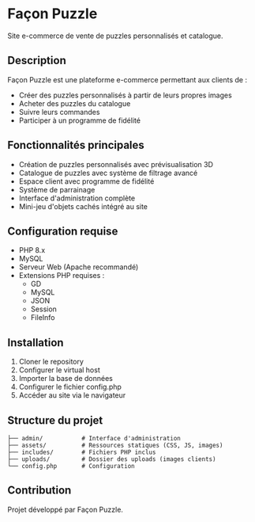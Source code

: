 # Façon Puzzle

Site e-commerce de vente de puzzles personnalisés et catalogue.

## Description

Façon Puzzle est une plateforme e-commerce permettant aux clients de :
- Créer des puzzles personnalisés à partir de leurs propres images
- Acheter des puzzles du catalogue
- Suivre leurs commandes
- Participer à un programme de fidélité

## Fonctionnalités principales

- Création de puzzles personnalisés avec prévisualisation 3D
- Catalogue de puzzles avec système de filtrage avancé
- Espace client avec programme de fidélité
- Système de parrainage
- Interface d'administration complète
- Mini-jeu d'objets cachés intégré au site

## Configuration requise

- PHP 8.x
- MySQL
- Serveur Web (Apache recommandé)
- Extensions PHP requises :
  * GD
  * MySQL
  * JSON
  * Session
  * FileInfo

## Installation

1. Cloner le repository
2. Configurer le virtual host
3. Importer la base de données
4. Configurer le fichier config.php
5. Accéder au site via le navigateur

## Structure du projet

```
├── admin/           # Interface d'administration
├── assets/          # Ressources statiques (CSS, JS, images)
├── includes/        # Fichiers PHP inclus
├── uploads/         # Dossier des uploads (images clients)
└── config.php       # Configuration
```

## Contribution

Projet développé par Façon Puzzle. 